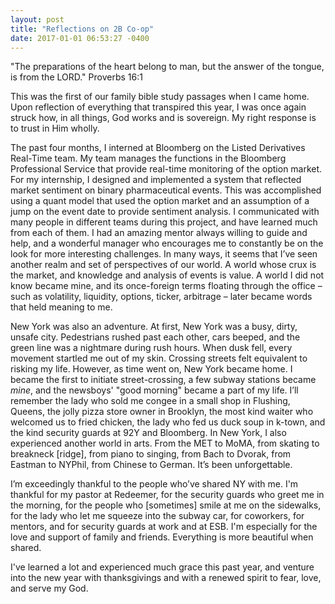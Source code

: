 ```yaml
---
layout: post
title: "Reflections on 2B Co-op"
date: 2017-01-01 06:53:27 -0400
---
```

"The preparations of the heart belong to man, but the answer of the tongue, is from the LORD." Proverbs 16:1

This was the first of our family bible study passages when I came home. Upon reflection of everything that transpired this year, I was once again struck how, in all things, God works and is sovereign. My right response is to trust in Him wholly.

The past four months, I interned at Bloomberg on the Listed Derivatives Real-Time team. My team manages the functions in the Bloomberg Professional Service that provide real-time monitoring of the option market. For my internship, I designed and implemented a system that reflected market sentiment on binary pharmaceutical events. This was accomplished using a quant model that used the option market and an assumption of a jump on the event date to provide sentiment analysis. I communicated with many people in different teams during this project, and have learned much from each of them. I had an amazing mentor always willing to guide and help, and a wonderful manager who encourages me to constantly be on the look for more interesting challenges. In many ways, it seems that I’ve seen another realm and set of perspectives of our world. A world whose crux is the market, and knowledge and analysis of events is value. A world I did not know became mine, and its once-foreign terms floating through the office – such as volatility, liquidity, options, ticker, arbitrage – later became words that held meaning to me.

New York was also an adventure. At first, New York was a busy, dirty, unsafe city. Pedestrians rushed past each other, cars beeped, and the green line was a nightmare during rush hours. When dusk fell, every movement startled me out of my skin. Crossing streets felt equivalent to risking my life. However, as time went on, New York became home. I became the first to initiate street-crossing, a few subway stations became *mine*, and the newsboys' "good morning" became a part of my life. I’ll remember the lady who sold me congee in a small shop in Flushing, Queens, the jolly pizza store owner in Brooklyn, the most kind waiter who welcomed us to fried chicken, the lady who fed us duck soup in k-town, and the kind security guards at 92Y and Bloomberg. In New York, I also experienced another world in arts. From the MET to MoMA, from skating to breakneck [ridge], from piano to singing, from Bach to Dvorak, from Eastman to NYPhil, from Chinese to German. It’s been unforgettable.

I’m exceedingly thankful to the people who’ve shared NY with me. I'm thankful for my pastor at Redeemer, for the security guards who greet me in the morning, for the people who [sometimes] smile at me on the sidewalks, for the lady who let me squeeze into the subway car, for coworkers, for mentors, and for security guards at work and at ESB. I'm especially for the love and support of family and friends. Everything is more beautiful when shared.

I've learned a lot and experienced much grace this past year, and venture into the new year with thanksgivings and with a renewed spirit to fear, love, and serve my God.
